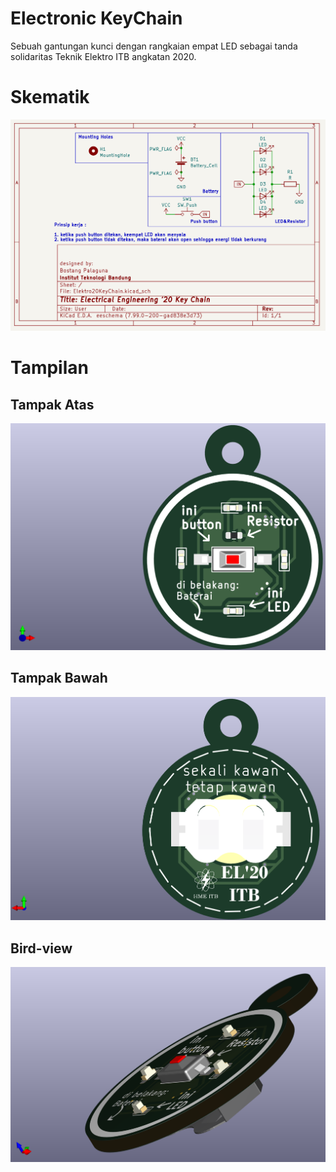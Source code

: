# Electronic KeyChain

Sebuah gantungan kunci dengan rangkaian empat LED sebagai tanda solidaritas Teknik Elektro ITB angkatan 2020.

# Skematik

![skematik](./img/sch.png)

# Tampilan

## Tampak Atas

![top view](./img/top-view.png)

## Tampak Bawah

![top view](./img/bottom-view.png)

## Bird-view

![Bird view](./img/bird-view.png)